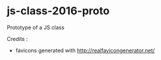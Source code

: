 # js-class-2016-proto
Prototype of a JS class

Credits :
* favicons generated with http://realfavicongenerator.net/
